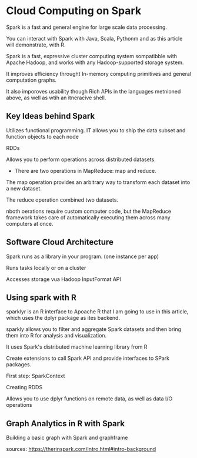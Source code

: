 # Cloud Computing on Spark

Spark is a fast and general engine for large scale data processing.

You can interact with Spark with Java, Scala, Pythonm and as this article will demonstrate, with R.

Spark is a fast, expressive cluster computing system sompatibble with Apache Hadoop, and works with any Hadoop-supported storage system.

It improves efficiency throught In-memory computing primitives and general computation graphs.

It also imporoves usability though Rich APIs in the languages metnioned above, as well as wtih an itneracive shell.

## Key Ideas behind Spark

Utilizes functional programming. IT allows you to ship the data subset and function objects to each node 

RDDs

Allows you to perform operations across distributed datasets.
- There are two operations in MapReduce: map and reduce.

The map operation provides an arbitrary way to transform each dataset into a new dataset.

The reduce operation combined two datasets.

nboth oerations require custom computer code, but the MapReduce framework takes care of automatically executing them across many computers at once.

## Software Cloud Architecture

Spark runs as a library in your program. (one instance per app)

Runs tasks locally or on a cluster

Accesses storage vua Hadoop InputFormat API

## Using spark with R

sparklyr is an R interface to Apoache R that I am going to use in this article, which uses the dplyr package as ites backend.

sparkly allows you to filter and aggregate Spark datasets and then bring them into R for analysis and visualization.

It uses Spark's distributed machine learning library from R

Create extensions to call Spark API and provide interfaces to SPark packages.

First step: SparkContext

Creating RDDS

Allows you to use dplyr functions on remote data, as well as data I/O operations

## Graph Analytics in R with Spark
Building a basic graph with Spark and graphframe



sources: 
https://therinspark.com/intro.html#intro-background